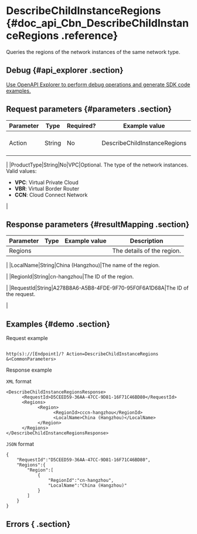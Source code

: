 # DescribeChildInstanceRegions {#doc_api_Cbn_DescribeChildInstanceRegions .reference}

Queries the regions of the network instances of the same network type.

## Debug {#api_explorer .section}

[Use OpenAPI Explorer to perform debug operations and generate SDK code examples.](https://api.aliyun.com/#product=Cbn&api=DescribeChildInstanceRegions&type=RPC&version=2017-09-12)

## Request parameters {#parameters .section}

|Parameter|Type|Required?|Example value|Description|
|---------|----|---------|-------------|-----------|
|Action|String|No|DescribeChildInstanceRegions|Optional. The name of this action. Value: **DescribeChildInstanceRegions**

 |
|ProductType|String|No|VPC|Optional. The type of the network instances. Valid values:

 -   **VPC**: Virtual Private Cloud
-   **VBR**: Virtual Border Router
-   **CCN**: Cloud Connect Network

 |

## Response parameters {#resultMapping .section}

|Parameter|Type|Example value|Description|
|---------|----|-------------|-----------|
|Regions| | |The details of the region.

 |
|LocalName|String|China \(Hangzhou\)|The name of the region.

 |
|RegionId|String|cn-hangzhou|The ID of the region.

 |
|RequestId|String|A278B8A6-A5B8-4FDE-9F70-95F0F6A1D68A|The ID of the request.

 |

## Examples {#demo .section}

Request example

``` {#request_demo}

http(s)://[Endpoint]/? Action=DescribeChildInstanceRegions
&<CommonParameters>

```

Response example

`XML` format

``` {#xml_return_success_demo}
<DescribeChildInstanceRegionsResponse>
	  <RequestId>D5CEED59-36AA-47CC-9D81-16F71C46BD80</RequestId>
	  <Regions>
		    <Region>
			      <RegionId>cccn-hangzhou</RegionId>
			      <LocalName>China (Hangzhou)</LocalName>
		    </Region>
	  </Regions>
</DescribeChildInstanceRegionsResponse>
```

`JSON` format

``` {#json_return_success_demo}
{
	"RequestId":"D5CEED59-36AA-47CC-9D81-16F71C46BD80",
	"Regions":{
		"Region":[
			{
				"RegionId":"cn-hangzhou",
				"LocalName":"China (Hangzhou)"
			}
		]
	}
}
```

## Errors { .section}

